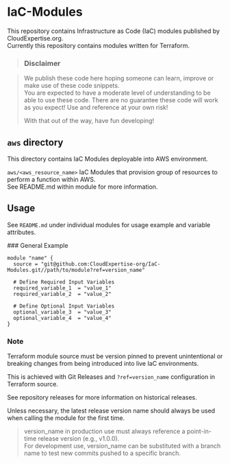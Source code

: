 # IaC-Modules

This repository contains Infrastructure as Code (IaC) modules published by CloudExpertise.org.  
Currently this repository contains modules written for Terraform.

> ### Disclaimer  

> We publish these code here hoping someone can learn, improve or make use of these code snippets.  
> You are expected to have a moderate level of understanding to be able to use these code.
> There are no guarantee these code will work as you expect! Use and reference at your own risk!  
>  
> With that out of the way, have fun developing! 

## `aws` directory

This directory contains IaC Modules deployable into AWS environment.

`aws/<aws_resource_name>`
IaC Modules that provision group of resources to perform a function within AWS.  
See README.md within module for more information.

## Usage

See `README.md` under individual modules for usage example and variable attributes.

### General Example

```hcl
module "name" {
  source = "git@github.com:CloudExpertise-org/IaC-Modules.git//path/to/module?ref=version_name"

  # Define Required Input Variables
  required_variable_1  = "value_1"
  required_variable_2  = "value_2"

  # Define Optional Input Variables
  optional_variable_3  = "value_3"
  optional_variable_4  = "value_4"
}
```

### Note

Terraform module source must be version pinned to prevent unintentional or breaking changes from being introduced into live IaC environments.

This is achieved with Git Releases and `?ref=version_name` configuration in Terraform source.

See repository releases for more information on historical releases. 

Unless necessary, the latest release version name should always be used when calling the module for the first time. 

> version_name in production use must always reference a point-in-time release version (e.g., v1.0.0).  
> For development use, version_name can be substituted with a branch name to test new commits pushed to a specific branch.